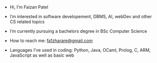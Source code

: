 - Hi, I’m Faizan Patel
- I’m interested in software developement, DBMS, AI, webDev and other CS related topics 
- I’m currently pursuing a bachelors degree in BSc Computer Science
- How to reach me: fa1zharare@gmail.com

- Languages I've used in coding:
      Python, Java, OCaml, Prolog, C, ARM, JavaScript as well as basic web
